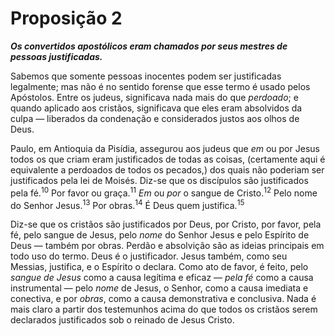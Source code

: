 # Proposição 2

***Os convertidos apostólicos eram chamados por seus mestres de pessoas justificadas.***

Sabemos que somente pessoas inocentes podem ser justificadas legalmente; mas não é no sentido forense que esse termo é usado pelos Apóstolos. Entre os judeus, significava nada mais do que *perdoado*; e quando aplicado aos cristãos, significava que eles eram absolvidos da culpa — liberados da condenação e considerados justos aos olhos de Deus.

Paulo, em Antioquia da Pisídia, assegurou aos judeus que *em* ou por Jesus todos os que criam eram justificados de todas as coisas, (certamente aqui é equivalente a perdoados de todos os pecados,) dos quais não poderiam ser justificados pela lei de Moisés. Diz-se que os discípulos são justificados pela fé.<sup>10</sup> Por favor ou graça.<sup>11</sup> *Em* ou *por* o sangue de Cristo.<sup>12</sup> Pelo nome do Senhor Jesus.<sup>13</sup> Por obras.<sup>14</sup> É Deus quem justifica.<sup>15</sup>

Diz-se que os cristãos são justificados por Deus, por Cristo, por favor, pela fé, pelo sangue de Jesus, pelo *nome* do Senhor Jesus e pelo Espírito de Deus — também por obras. Perdão e absolvição são as ideias principais em todo uso do termo. Deus é o justificador. Jesus também, como seu Messias, justifica, e o Espírito o declara. Como ato de favor, é feito, pelo *sangue de Jesus* como a causa legítima e eficaz — *pela fé* como a causa instrumental — pelo *nome* de Jesus, o Senhor, como a causa imediata e conectiva, e por *obras*, como a causa demonstrativa e conclusiva. Nada é mais claro a partir dos testemunhos acima do que todos os cristãos serem declarados justificados sob o reinado de Jesus Cristo.
